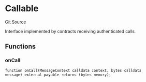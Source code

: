 # Callable
[Git Source](https://github.com/zeta-chain/protocol-contracts/blob/aed88f337e1bcebb90f013de9e45bbc5d073ba85/contracts/evm/interfaces/IGatewayEVM.sol)

Interface implemented by contracts receiving authenticated calls.


## Functions
### onCall


```solidity
function onCall(MessageContext calldata context, bytes calldata message) external payable returns (bytes memory);
```

